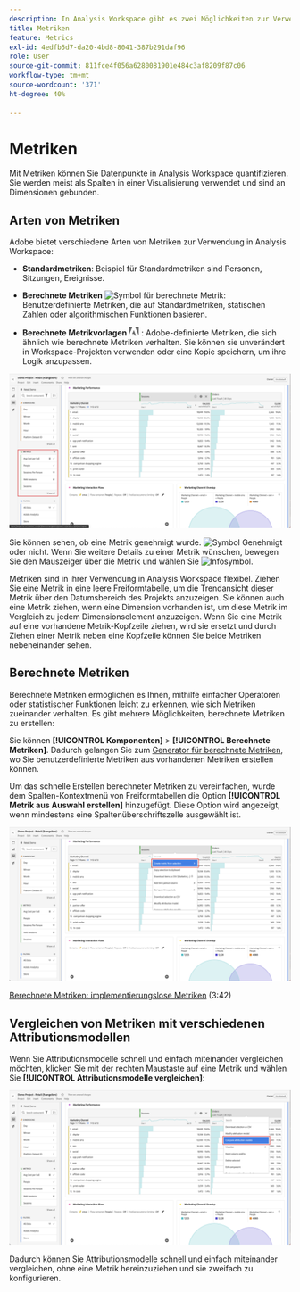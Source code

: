 ```yaml
---
description: In Analysis Workspace gibt es zwei Möglichkeiten zur Verwendung von Metriken.
title: Metriken
feature: Metrics
exl-id: 4edfb5d7-da20-4bd8-8041-387b291daf96
role: User
source-git-commit: 811fce4f056a6280081901e484c3af8209f87c06
workflow-type: tm+mt
source-wordcount: '371'
ht-degree: 40%

---
```


# Metriken

Mit Metriken können Sie Datenpunkte in Analysis Workspace quantifizieren. Sie werden meist als Spalten in einer Visualisierung verwendet und sind an Dimensionen gebunden.

## Arten von Metriken

Adobe bietet verschiedene Arten von Metriken zur Verwendung in Analysis Workspace:

* **Standardmetriken**: Beispiel für Standardmetriken sind Personen, Sitzungen, Ereignisse.

* **Berechnete Metriken** ![Symbol für berechnete Metrik](https://spectrum.adobe.com/static/icons/workflow_18/Smock_Calculator_18_N.svg): Benutzerdefinierte Metriken, die auf Standardmetriken, statischen Zahlen oder algorithmischen Funktionen basieren.

* **Berechnete Metrikvorlagen**  <img src="./assets/adobe-logo.svg" width="18"> : Adobe-definierte Metriken, die sich ähnlich wie berechnete Metriken verhalten. Sie können sie unverändert in Workspace-Projekten verwenden oder eine Kopie speichern, um ihre Logik anzupassen.


![Arbeitsbereich -Bereich, in dem Metriken im linken Bereich hervorgehoben werden.](assets/cja-metrics.png)

Sie können sehen, ob eine Metrik genehmigt wurde. ![Symbol Genehmigt](https://spectrum.adobe.com/static/icons/ui_18/CheckmarkSize100.svg)  oder nicht. Wenn Sie weitere Details zu einer Metrik wünschen, bewegen Sie den Mauszeiger über die Metrik und wählen Sie ![Infosymbol](https://spectrum.adobe.com/static/icons/workflow_18/Smock_InfoOutline_18_N.svg).


Metriken sind in ihrer Verwendung in Analysis Workspace flexibel. Ziehen Sie eine Metrik in eine leere Freiformtabelle, um die Trendansicht dieser Metrik über den Datumsbereich des Projekts anzuzeigen. Sie können auch eine Metrik ziehen, wenn eine Dimension vorhanden ist, um diese Metrik im Vergleich zu jedem Dimensionselement anzuzeigen. Wenn Sie eine Metrik auf eine vorhandene Metrik-Kopfzeile ziehen, wird sie ersetzt und durch Ziehen einer Metrik neben eine Kopfzeile können Sie beide Metriken nebeneinander sehen.

## Berechnete Metriken 

Berechnete Metriken ermöglichen es Ihnen, mithilfe einfacher Operatoren oder statistischer Funktionen leicht zu erkennen, wie sich Metriken zueinander verhalten. Es gibt mehrere Möglichkeiten, berechnete Metriken zu erstellen:

Sie können **[!UICONTROL Komponenten]** > **[!UICONTROL Berechnete Metriken]**. Dadurch gelangen Sie zum [Generator für berechnete Metriken](/help/components/calc-metrics/calc-metr-overview.md), wo Sie benutzerdefinierte Metriken aus vorhandenen Metriken erstellen können.

Um das schnelle Erstellen berechneter Metriken zu vereinfachen, wurde dem Spalten-Kontextmenü von Freiformtabellen die Option **[!UICONTROL Metrik aus Auswahl erstellen]** hinzugefügt. Diese Option wird angezeigt, wenn mindestens eine Spaltenüberschriftszelle ausgewählt ist.

![Workspace-Bedienfeld-Markierung Aus Auswahl erstellen](assets/create-metric-from-selection.png)

[Berechnete Metriken: implementierungslose Metriken](https://experienceleague.adobe.com/docs/analytics-learn/tutorials/components/calculated-metrics/calculated-metrics-implementationless-metrics.html?lang=de) (3:42)

## Vergleichen von Metriken mit verschiedenen Attributionsmodellen

Wenn Sie Attributionsmodelle schnell und einfach miteinander vergleichen möchten, klicken Sie mit der rechten Maustaste auf eine Metrik und wählen Sie **[!UICONTROL Attributionsmodelle vergleichen]**:

![Workspace-Bedienfeld, das die Attributionsmodelle vergleicht](assets/compare-attribution.png)

Dadurch können Sie Attributionsmodelle schnell und einfach miteinander vergleichen, ohne eine Metrik hereinzuziehen und sie zweifach zu konfigurieren.
